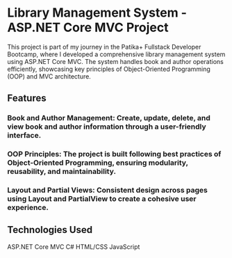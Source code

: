 # Library Management System - ASP.NET Core MVC Project


This project is part of my journey in the Patika+ Fullstack Developer Bootcamp, where I developed a comprehensive library management system using ASP.NET Core MVC. The system handles book and author operations efficiently, showcasing key principles of Object-Oriented Programming (OOP) and MVC architecture.

## Features

### Book and Author Management: Create, update, delete, and view book and author information through a user-friendly interface.

### OOP Principles: The project is built following best practices of Object-Oriented Programming, ensuring modularity, reusability, and maintainability.

### Layout and Partial Views: Consistent design across pages using Layout and PartialView to create a cohesive user experience.

## Technologies Used

ASP.NET Core MVC
C#
HTML/CSS
JavaScript
